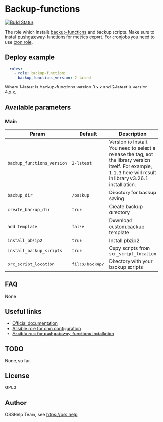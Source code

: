 # Backup-functions

[![Build Status](https://drone.osshelp.io/api/badges/ansible/backup-functions/status.svg)](https://drone.osshelp.io/ansible/backup-functions)

The role which installs [backup-functions](https://github.com/OSSHelp/backup-functions) and backup scripts. Make sure to install [pushgateway-functions](https://gitea.osshelp.io/ansible/pushgateway-functions) for metrics export. For cronjobs you need to use [cron role](https://github.com/OSSHelp/ansible-cron).

## Deploy example

```yaml
  roles:
    - role: backup-functions
      backup_functions_version: 2-latest
```

Where 1-latest is backup-functions version 3.x.x and 2-latest is version 4.x.x.

## Available parameters

### Main

| Param | Default | Description |
| -------- | -------- | -------- |
| `backup_functions_version` | `2-latest` | Version to install. You need to select a release the tag, not the library version itself. For example, `1.1.3` here will result in library v3.26.1 installlation. |
| `backup_dir` | `/backup` | Directory for backup saving |
| `create_backup_dir` | `true` | Create backup directory |
| `add_template` | `false` | Download custom.backup template |
| `install_pbzip2` | `true` | Install pbzip2|
| `install_backup_scripts` | `true` | Copy scripts from `scr_script_location` |
| `src_script_location` | `files/backup/` | Directory with your backup scripts |

## FAQ

None

## Useful links

- [Official documentation](https://github.com/OSSHelp/backup-functions)
- [Ansible role for cron configuration](https://github.com/OSSHelp/ansible-cron)
- [Ansible role for pushgateway-functions installation](https://gitea.osshelp.io/ansible/pushgateway-functions)

## TODO

None, so far.

## License

GPL3

## Author

OSSHelp Team, see <https://oss.help>
